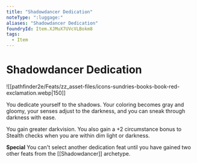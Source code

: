 ```yaml
---
title: "Shadowdancer Dedication"
noteType: ":luggage:"
aliases: "Shadowdancer Dedication"
foundryId: Item.XJMuX7UVcVLBokm8
tags:
  - Item
---
```


# Shadowdancer Dedication
![[pathfinder2e/Feats/zz_asset-files/icons-sundries-books-book-red-exclamation.webp|150]]

You dedicate yourself to the shadows. Your coloring becomes gray and gloomy, your senses adjust to the darkness, and you can sneak through darkness with ease.

You gain greater darkvision. You also gain a +2 circumstance bonus to Stealth checks when you are within dim light or darkness.

**Special** You can't select another dedication feat until you have gained two other feats from the [[Shadowdancer]] archetype.
